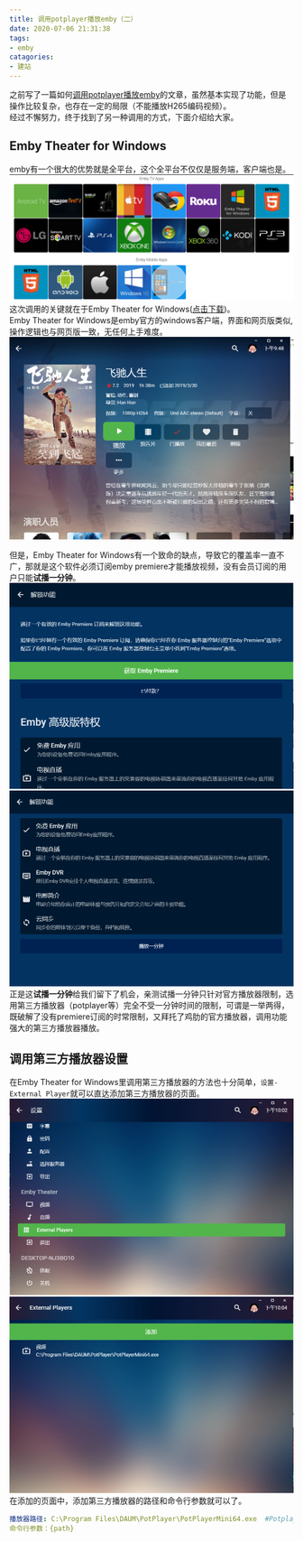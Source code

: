 ```yaml
---
title: 调用potplayer播放emby（二）
date: 2020-07-06 21:31:38
tags:
- emby
catagories:
- 建站
---
```

之前写了一篇如何[调用potplayer播放emby](https://blog.mrjiumi.cn/202002121619.html)的文章，虽然基本实现了功能，但是操作比较复杂，也存在一定的局限（不能播放H265编码视频）。  
经过不懈努力，终于找到了另一种调用的方式，下面介绍给大家。
<!-- more -->

## Emby Theater for Windows  
emby有一个很大的优势就是全平台，这个全平台不仅仅是服务端，客户端也是。  
![客户端一览](/images/调用potplayer播放emby视频（二）/客户端一览.png)
这次调用的关键就在于Emby Theater for Windows([点击下载](https://embydata.com/downloads/theater/release13/setup.exe))。  
Emby Theater for Windows是emby官方的windows客户端，界面和网页版类似,操作逻辑也与网页版一致，无任何上手难度。 
![embytheater界面](/images/调用potplayer播放emby视频（二）/embytheater界面.png)

但是，Emby Theater for Windows有一个致命的缺点，导致它的覆盖率一直不广，那就是这个软件必须订阅emby premiere才能播放视频，没有会员订阅的用户只能**试播一分钟**。
![需要订阅](/images/调用potplayer播放emby视频（二）/需要订阅.png)
![试播一分钟](/images/调用potplayer播放emby视频（二）/试播一分钟.png)
正是这**试播一分钟**给我们留下了机会，亲测试播一分钟只针对官方播放器限制，选用第三方播放器（potplayer等）完全不受一分钟时间的限制，可谓是一举两得，既破解了没有premiere订阅的时常限制，又拜托了鸡肋的官方播放器，调用功能强大的第三方播放器播放。

## 调用第三方播放器设置
在Emby Theater for Windows里调用第三方播放器的方法也十分简单，`设置-External Player`就可以直达添加第三方播放器的页面。
![设置](/images/调用potplayer播放emby视频（二）/设置.png)
![添加](/images/调用potplayer播放emby视频（二）/添加.png)
在添加的页面中，添加第三方播放器的路径和命令行参数就可以了。
```yml
播放器路径: C:\Program Files\DAUM\PotPlayer\PotPlayerMini64.exe  #Potplayer默认安装位置
命令行参数：{path}
```

